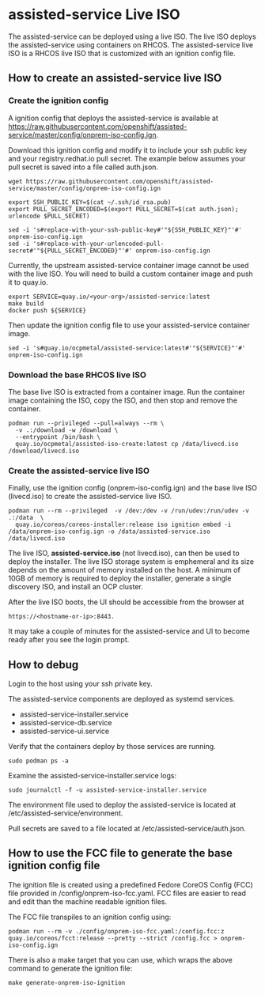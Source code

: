 # assisted-service Live ISO

The assisted-service can be deployed using a live ISO. The live ISO deploys the assisted-service
using containers on RHCOS. The assisted-service live ISO is a RHCOS live ISO that is customized with an ignition config file.

## How to create an assisted-service live ISO

### Create the ignition config

A ignition config that deploys the assisted-service is available at 
https://raw.githubusercontent.com/openshift/assisted-service/master/config/onprem-iso-config.ign.

Download this ignition config and modify it to include your ssh public key and your registry.redhat.io pull secret. The example below assumes your pull secret is saved into a file called auth.json.

````
wget https://raw.githubusercontent.com/openshift/assisted-service/master/config/onprem-iso-config.ign

export SSH_PUBLIC_KEY=$(cat ~/.ssh/id_rsa.pub)
export PULL_SECRET_ENCODED=$(export PULL_SECRET=$(cat auth.json); urlencode $PULL_SECRET)

sed -i 's#replace-with-your-ssh-public-key#'"${SSH_PUBLIC_KEY}"'#' onprem-iso-config.ign
sed -i 's#replace-with-your-urlencoded-pull-secret#'"${PULL_SECRET_ENCODED}"'#' onprem-iso-config.ign
````

Currently, the upstream assisted-service container image cannot be used with the live ISO. You will 
need to build a custom container image and push it to quay.io.

````
export SERVICE=quay.io/<your-org>/assisted-service:latest
make build
docker push ${SERVICE}
````

Then update the ignition config file to use your assisted-service container image.

````
sed -i 's#quay.io/ocpmetal/assisted-service:latest#'"${SERVICE}"'#' onprem-iso-config.ign
````

### Download the base RHCOS live ISO

The base live ISO is extracted from a container image. Run the container
image containing the ISO, copy the ISO, and then stop and remove the container. 

````
podman run --privileged --pull=always --rm \
  -v .:/download -w /download \
  --entrypoint /bin/bash \
  quay.io/ocpmetal/assisted-iso-create:latest cp /data/livecd.iso /download/livecd.iso
````

### Create the assisted-service live ISO

Finally, use the ignition config (onprem-iso-config.ign) and the base live ISO (livecd.iso) to
create the assisted-service live ISO.

````
podman run --rm --privileged  -v /dev:/dev -v /run/udev:/run/udev -v .:/data  \
  quay.io/coreos/coreos-installer:release iso ignition embed -i /data/onprem-iso-config.ign -o /data/assisted-service.iso /data/livecd.iso
````

The live ISO, **assisted-service.iso** (not livecd.iso), can then be used to deploy the installer. The live ISO storage system is emphemeral and its size depends on the amount of memory installed on the host. A minimum of 10GB of memory is required to deploy the installer, generate a single discovery ISO, and install an OCP cluster.

After the live ISO boots, the UI should be accessible from the browser at

````
https://<hostname-or-ip>:8443.
````

It may take a couple of minutes for the assisted-service and UI to become ready after you see the login prompt.

## How to debug

Login to the host using your ssh private key.

The assisted-service components are deployed as systemd services.
* assisted-service-installer.service
* assisted-service-db.service
* assisted-service-ui.service

Verify that the containers deploy by those services are running.

````
sudo podman ps -a
````

Examine the assisted-service-installer.service logs:

````
sudo journalctl -f -u assisted-service-installer.service
````

The environment file used to deploy the assisted-service is located at /etc/assisted-service/environment.

Pull secrets are saved to a file located at /etc/assisted-service/auth.json.

## How to use the FCC file to generate the base ignition config file

The ignition file is created using a predefined Fedore CoreOS Config (FCC) file provided in /config/onprem-iso-fcc.yaml. FCC files are easier to read and edit than the machine readable ignition files.

The FCC file transpiles to an ignition config using:

````
podman run --rm -v ./config/onprem-iso-fcc.yaml:/config.fcc:z quay.io/coreos/fcct:release --pretty --strict /config.fcc > onprem-iso-config.ign
````

There is also a make target that you can use, which wraps the above command to generate the ignition file:

````
make generate-onprem-iso-ignition
````


